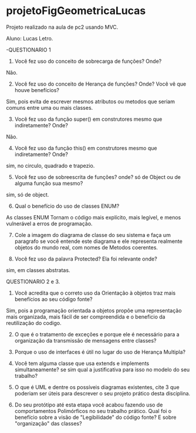 # projetoFigGeometricaLucas
Projeto realizado na aula de pc2 usando MVC.

Aluno: Lucas Letro.

-QUESTIONARIO 1

1. Você fez uso do conceito de sobrecarga de funções? Onde?

Não.

2. Você fez uso do conceito de Herança de funções? Onde? Você vê que houve benefícios?

Sim, pois evita de escrever mesmos atributos ou metodos que seriam comuns entre uma ou mais classes.

3. Você fez uso da função super() em construtores mesmo que indiretamente? Onde?

Não.

4. Você fez uso da função this() em construtores mesmo que indiretamente? Onde?

sim, no circulo, quadrado e trapezio.

5. Você fez uso de sobreescrita de funções? onde? só de Object ou de alguma função sua mesmo?

sim, só de object.

6. Qual o benefício do uso de classes ENUM?

As classes ENUM  Tornam o código mais explícito, mais legível, e menos vulnerável a erros de programação.

7. Cole a imagem do diagrama de classe do seu sistema e faça um paragrafo se você entende este diagrama e ele representa realmente objetos do mundo real, com nomes de Metodos coerentes.

8. Você fez uso da palavra Protected? Ela foi relevante onde?

sim, em classes abstratas.


QUESTIONARIO 2 e 3.

1. Você acredita que o correto uso da Orientação à objetos traz mais benefícios ao seu código fonte?

Sim, pois a programação orientada a objetos propõe uma representação mais organizada, mais fácil de ser compreendida e o beneficio da reutilização do codigo.

2. O que é o tratamento de exceções e porque ele é necessário para a organização da transmissão de mensagens entre classes?



3. Porque o uso de interfaces é útil no lugar do uso de Herança Multipla?


4. Você tem alguma classe que usa extends e implements simultaneamente? se sim qual a justificativa para isso no modelo do seu trabalho?


5. O que é UML e dentre os possíveis diagramas existentes, cite 3 que poderiam ser úteis para descrever o seu projeto prático desta disciplina.


6. Do seu protótipo até esta etapa você acabou fazendo uso de comportamentos Polimórficos no seu trabalho prático. Qual foi o benefício sobre a visão de "Legibilidade" do código fonte? E sobre "organização" das classes?


